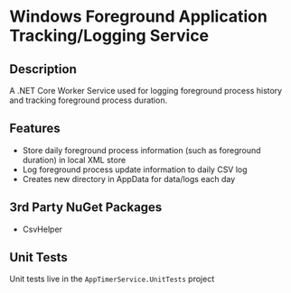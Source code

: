 # Windows Foreground Application Tracking/Logging Service

## Description
A .NET Core Worker Service used for logging foreground process history and tracking foreground process duration.

## Features
- Store daily foreground process information (such as foreground duration) in local XML store
- Log foreground process update information to daily CSV log
- Creates new directory in AppData for data/logs each day

## 3rd Party NuGet Packages
- CsvHelper

## Unit Tests
Unit tests live in the `AppTimerService.UnitTests` project